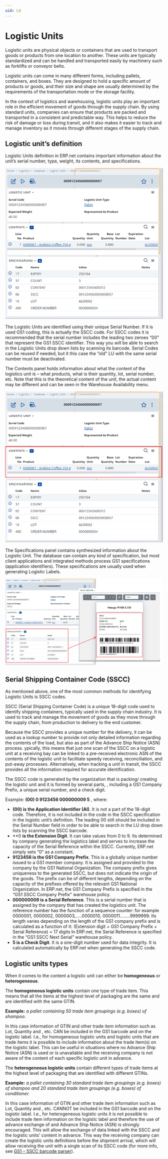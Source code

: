 ```yaml
---
uid: LU
---
```


# Logistic Units
Logistic units are physical objects or containers that are used to transport goods or products from one location to another. These units are typically standardized and can be handled and transported easily by machinery such as forklifts or conveyor belts.

Logistic units can come in many different forms, including pallets, containers, and boxes. They are designed to hold a specific amount of products or goods, and their size and shape are usually determined by the requirements of the transportation mode or the storage facility.

In the context of logistics and warehousing, logistic units play an important role in the efficient movement of goods through the supply chain. By using standard units, companies can ensure that products are packed and transported in a consistent and predictable way. This helps to reduce the risk of damage or loss during transit, and it also makes it easier to track and manage inventory as it moves through different stages of the supply chain.

## Logistic unit’s definition
Logistic Units definition in ERP.net contains important information about the unit’s serial number, type, weight, its contents, and specifications.

![Logistic unit’s definition](pictures/lu-definition.png)

The Logistic Units are identified using their unique Serial Number. If it is used GS1 coding, this is actually the SSCC code. For SSCC codes it is recommended that the serial number includes the leading two zeroes “00” that represent the GS1 SSCC identifier. This way you will be able to search in the Logistic Units drop down lists by scanning its barcode. Serial Codes can be reused if needed, but it this case the “old” LU with the same serial number must be deactivated.

The Contents panel holds information about what the content of the logistics unit is – what products, what is their quantity, lot, serial number, etc. Note that this is the theoretical content of the unit, the actual content may be different and can be seen in the Warehouse Availability menu. 

![Logistic unit’s contents](pictures/lu-contents.png)

The Specifications panel contains synthesized information about the Logistic Unit. The database can contain any kind of specification, but most client applications and integrated methods process GS1 specifications (application identifiers). These specifications are usually used when generating Logistic Labels.

![Logistic unit’s specifications](pictures/lu-specifications.png)

## Serial Shipping Container Code (SSCC)
As mentioned above, one of the most common methods for identifying Logistic Units is SSCC codes.

SSCC (Serial Shipping Container Code) is a unique 18-digit code used to identify shipping containers, typically used in the supply chain industry. It is used to track and manage the movement of goods as they move through the supply chain, from production to delivery to the end customer.

Because the SSCC provides a unique number for the delivery, it can be used as a lookup number to provide not only detailed information regarding the contents of the load, but also as part of the Advance Ship Notice (ASN) process.
ypically, this means that just one scan of the SSCC on a logistic unit at a receiving bay can be linked to a pre-received electronic ASN of the contents of the logistic unit to facilitate speedy receiving, reconciliation, and put-away processes. Alternatively, when tracking a unit in transit, the SSCC provides all the information required for accurate identification. 

The SSCC code is generated by the organization that is packing/ creating the logistic unit and it is formed by several parts, , including a GS1 Company Prefix, a unique serial number, and a check digit.

Example: **(00) 0 9123456 000000009 5**
, where:

- **(00) is the Application Identifier (AI)**. It is not a part of the 18-digit code. Therefore, it is not included in the code in the SSCC specification in the logistic unit’s definition. The leading 00 still should be included in the Serial Number field in order to be able to search in the LU drop down lists by scanning the SSCC barcode.
- **0 **is the Extension Digit**. It can take values from 0 to 9. Its determined by company generating the logistics label and serves to increase the capacity of the Serial Reference within the SSCC. Currently, ERP.net simply sets “0” as a constant.
- **9123456 is the GS1 Company Prefix**. This is a globally unique number issued to a GS1 member company. It is assigned and provided to the company by the GS1 National Organization. The company prefix gives uniqueness to the generated SSCC, but does not indicate the origin of the goods. The prefix can be of different lengths, depending on the capacity of the prefixes offered by the relevant GS1 National Organization. In ERP.net, the GS1 Company Prefix is specified in the “GS1 SSCC Company Prefix” warehouse policy.
- **000000009 is a Serial Reference**. This is a serial number that is assigned by the company that has created the logistics unit. The reference number has the function of a sequence counter: for example 0000001, 0000002, 0000003,.....0000010, 0000011........9999999.
Its length varies depending on the length of the GS1 company prefix and is calculated as a function of it: (Extension digit + GS1 Company Prefix + Serial Reference) = 17 digits
In ERP.net, the Serial Reference is specified in the “GS1 SSCC Next Serial” warehouse policy.
-  **5 is a Check Digit**. It is a one-digit number used for data integrity. It is calculated automatically by ERP.net when generating the SSCC code.

## Logistic units types
When it comes to the content a logistic unit can either be **homogeneous** or **heterogeneous**.

The **homogeneous logistic units** contain one type of trade item. This means that all the items at the highest level of packaging are the same and are identified with the same GTIN. 

**Example:** *a pallet containing 50 trade item groupings (e.g. boxes)  of shampoo.*

In this case information of GTIN and other trade item information such as Lot, Quantity and , etc. CAN be included in the GS1 barcode and on the logistic label. I.e., for homogeneous logistic units and logistic units that are trade items it is possible to include information about the trade item(s) on the logistic label. This can be useful in situations where no Advance Ship Notice (ASN) is used or is unavailable and the receiving company is not aware of the content of each specific logistic unit in advance.

The **heterogeneous logistic units** contain different types of trade items at the highest level of packaging that are identified with different GTINs. 

**Example:** *a pallet containing 30 standard trade item groupings (e.g. boxes) of shampoo and 20 standard trade item groupings (e.g. boxes) of conditioner.*

In this case information of GTIN and other trade item information such as Lot, Quantity and , etc. CANNOT be included in the GS1 barcode and on the logistic label. I.e., for heterogeneous logistic units it is not possible to include trade item information on the logistic label and therefore the use of advance exchange of and Advance Ship Notice (ASN) is strongly encouraged. This will allow the exchange of data linked with the SSCC and the logistic units’ content in advance. This way the receiving company can create the logistic units definitions before the shipment arrival, which will allow receiving the unit with a single scan of its SSCC code (for more info, see [GS1 – SSCC barcode parser](xref:P03)). 
